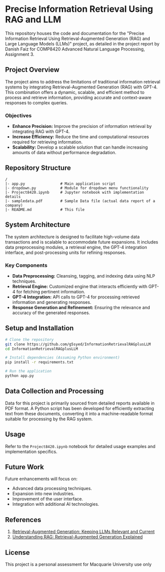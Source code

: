 # Precise Information Retrieval Using RAG and LLM

This repository houses the code and documentation for the "Precise Information Retrieval Using Retrieval-Augmented Generation (RAG) and Large Language Models (LLMs)" project, as detailed in the project report by Danish Faiz for COMP8420 Advanced Natural Language Processing, Assignment 3.

## Project Overview

The project aims to address the limitations of traditional information retrieval systems by integrating Retrieval-Augmented Generation (RAG) with GPT-4. This combination offers a dynamic, scalable, and efficient method to process and retrieve information, providing accurate and context-aware responses to complex queries.

### Objectives

- **Enhance Precision:** Improve the precision of information retrieval by integrating RAG with GPT-4.
- **Increase Efficiency:** Reduce the time and computational resources required for retrieving information.
- **Scalability:** Develop a scalable solution that can handle increasing amounts of data without performance degradation.

## Repository Structure
```
/
|- app.py                # Main application script
|- dropdown.py           # Module for dropdown menu functionality
|- Project8420.ipynb     # Jupyter notebook with implementation details
|- sampledata.pdf        # Sample Data file (actual data report of a company)
|- README.md             # This file
```

## System Architecture

The system architecture is designed to facilitate high-volume data transactions and is scalable to accommodate future expansions. It includes data preprocessing modules, a retrieval engine, the GPT-4 integration interface, and post-processing units for refining responses.

### Key Components

- **Data Preprocessing:** Cleansing, tagging, and indexing data using NLP techniques.
- **Retrieval Engine:** Customized engine that interacts efficiently with GPT-4 for fetching pertinent information.
- **GPT-4 Integration:** API calls to GPT-4 for processing retrieved information and generating responses.
- **Response Generation and Refinement:** Ensuring the relevance and accuracy of the generated responses.

## Setup and Installation

```bash
# Clone the repository
git clone https://github.com/g5syed/InformationRetrievalRAGplusLLM
cd InformationRetrievalRAGplusLLM

# Install dependencies (Assuming Python environment)
pip install -r requirements.txt

# Run the application
python app.py
```

## Data Collection and Processing

Data for this project is primarily sourced from detailed reports available in PDF format. A Python script has been developed for efficiently extracting text from these documents, converting it into a machine-readable format suitable for processing by the RAG system.

## Usage

Refer to the `Project8420.ipynb` notebook for detailed usage examples and implementation specifics.

## Future Work

Future enhancements will focus on:
- Advanced data processing techniques.
- Expansion into new industries.
- Improvement of the user interface.
- Integration with additional AI technologies.

## References

1. [Retrieval-Augmented Generation: Keeping LLMs Relevant and Current](https://stackoverflow.blog/2023/10/18/retrieval-augmented-generation-keeping-llms-relevant-and-current)
2. [Understanding RAG: Retrieval-Augmented Generation Explained](https://www.6clicks.com/resources/blog/understanding-rag-retrieval-augmented-generation-explained)

## License

This project is a personal assessment for Macquarie University use only
